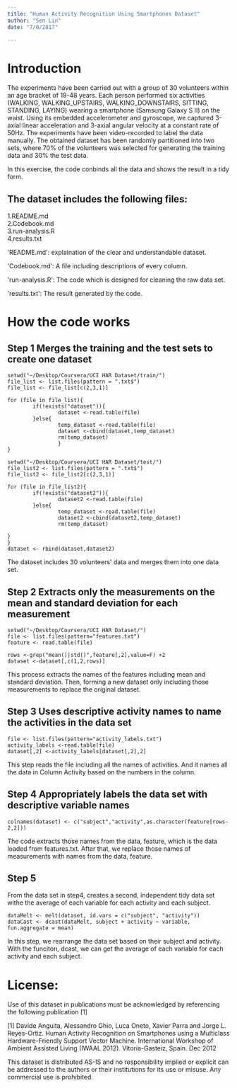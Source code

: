```yaml
---
title: "Human Activity Recognition Using Smartphones Dataset"
author: "Sen Lin"
date: "7/8/2017"

---
```



# Introduction
The experiments have been carried out with a group of 30 volunteers within an age bracket of 19-48 years. Each person performed six activities (WALKING, WALKING_UPSTAIRS, WALKING_DOWNSTAIRS, SITTING, STANDING, LAYING) wearing a smartphone (Samsung Galaxy S II) on the waist. Using its embedded accelerometer and gyroscope, we captured 3-axial linear acceleration and 3-axial angular velocity at a constant rate of 50Hz. The experiments have been video-recorded to label the data manually. The obtained dataset has been randomly partitioned into two sets, where 70% of the volunteers was selected for generating the training data and 30% the test data. 

In this exercise, the code conbinds all the data and shows the result in a tidy form.

The dataset includes the following files:
----------------------------------------
1.README.md       
2.Codebook.md     
3.run-analysis.R  
4.results.txt      


'README.md': explaination of the clear and understandable dataset.  

'Codebook.md': A file including descriptions of every column.

'run-analysis.R': The code which is designed for cleaning the raw data set.

'results.txt': The result generated by the code. 

# How the code works
## Step 1 Merges the training and the test sets to create one dataset

```{}
setwd("~/Desktop/Coursera/UCI HAR Dataset/train/")
file_list <- list.files(pattern = ".txt$")
file_list <- file_list[c(2,3,1)]

for (file in file_list){
        if(!exists("dataset")){
                dataset <-read.table(file)
        }else{
                temp_dataset <-read.table(file)
                dataset <-cbind(dataset,temp_dataset)
                rm(temp_dataset)
                }
}

setwd("~/Desktop/Coursera/UCI HAR Dataset/test/")
file_list2 <- list.files(pattern = ".txt$")
file_list2 <- file_list2[c(2,3,1)]

for (file in file_list2){
        if(!exists("dataset2")){
                dataset2 <-read.table(file)
        }else{
                temp_dataset <-read.table(file)
                dataset2 <-cbind(dataset2,temp_dataset)
                rm(temp_dataset)

}
}
dataset <- rbind(dataset,dataset2)
```

The dataset includes 30 volunteers' data and merges them into one data set.

## Step 2 Extracts only the measurements on the mean and standard deviation for each measurement

```{}
setwd("~/Desktop/Coursera/UCI HAR Dataset/")
file <- list.files(pattern="features.txt")
feature <- read.table(file)

rows <-grep("mean()|std()",feature[,2],value=F) +2
dataset <-dataset[,c(1,2,rows)] 
```

This process extracts the names of the features including mean and standard deviation.
Then, forming a new dataset only including those measurements to replace the original dataset.


## Step 3 Uses descriptive activity names to name the activities in the data set

```{}
file <- list.files(pattern="activity_labels.txt")
activity_labels <-read.table(file)
dataset[,2] <-activity_labels[dataset[,2],2]
```

This step reads the file including all the names of activities. And it names all the data in Column Activity based on the numbers in the column.

## Step 4 Appropriately labels the data set with descriptive variable names

```{}
colnames(dataset) <- c("subject","activity",as.character(feature[rows-2,2]))
```

The code extracts those names from the data, feature, which is the data loaded from features.txt.
After that, we replace those names of measurements with names from the data, feature.

## Step 5 
From the data set in step4, creates a second, independent tidy data set withe the average
of each variable for each activity and each subject.

```{}
dataMelt <- melt(dataset, id.vars = c("subject", "activity"))
dataCast <- dcast(dataMelt, subject + activity ~ variable, fun.aggregate = mean)
```

In this step, we rearrange the data set based on their subject and activity.
With the funciton, dcast, we can get the average of each variable for each activity and each subject.





License:
========
Use of this dataset in publications must be acknowledged by referencing the following publication [1] 

[1] Davide Anguita, Alessandro Ghio, Luca Oneto, Xavier Parra and Jorge L. Reyes-Ortiz. Human Activity Recognition on Smartphones using a Multiclass Hardware-Friendly Support Vector Machine. International Workshop of Ambient Assisted Living (IWAAL 2012). Vitoria-Gasteiz, Spain. Dec 2012

This dataset is distributed AS-IS and no responsibility implied or explicit can be addressed to the authors or their institutions for its use or misuse. Any commercial use is prohibited.
